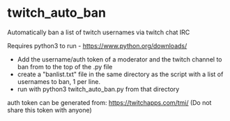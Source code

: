 # twitch_auto_ban
Automatically ban a list of twitch usernames via twitch chat IRC

Requires python3 to run - https://www.python.org/downloads/

- Add the username/auth token of a moderator and the twitch channel to ban from to the top of the .py file
- create a "banlist.txt" file in the same directory as the script with a list of usernames to ban, 1 per line.
- run with python3 twitch_auto_ban.py from that directory

auth token can be generated from: https://twitchapps.com/tmi/  (Do not share this token with anyone)
